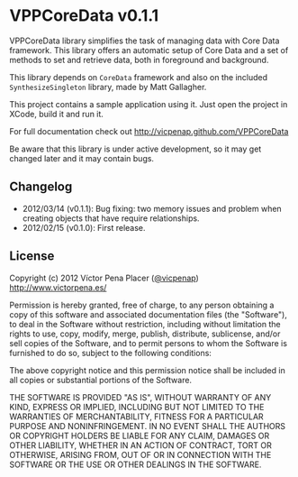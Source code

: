 # VPPCoreData v0.1.1

VPPCoreData library simplifies the task of managing data with Core Data 
framework. This library offers an automatic setup of Core Data and a set of
methods to set and retrieve data, both in foreground and background.
 
This library depends on `CoreData` framework and also on the included 
`SynthesizeSingleton` library, made by Matt Gallagher.

This project contains a sample application using it. Just open the project in 
XCode, build it and run it. 

For full documentation check out 
http://vicpenap.github.com/VPPCoreData 

Be aware that this library is under active development, so it may get changed 
later and it may contain bugs.

## Changelog

- 2012/03/14 (v0.1.1): Bug fixing: two memory issues and problem when creating
objects that have require relationships.
- 2012/02/15 (v0.1.0): First release.

## License 

Copyright (c) 2012 Víctor Pena Placer ([@vicpenap](http://www.twitter.com/vicpenap))
http://www.victorpena.es/


Permission is hereby granted, free of charge, to any person obtaining a copy of this software and associated documentation files (the "Software"), to deal in the Software without restriction, including without limitation the rights to use, copy, modify, merge, publish, distribute, sublicense, and/or sell copies of the Software, and to permit persons to whom the Software is furnished to do so, subject to the following conditions:

The above copyright notice and this permission notice shall be included in all copies or substantial portions of the Software.

THE SOFTWARE IS PROVIDED "AS IS", WITHOUT WARRANTY OF ANY KIND, EXPRESS OR IMPLIED, INCLUDING BUT NOT LIMITED TO THE WARRANTIES OF MERCHANTABILITY, FITNESS FOR A PARTICULAR PURPOSE AND NONINFRINGEMENT. IN NO EVENT SHALL THE AUTHORS OR COPYRIGHT HOLDERS BE LIABLE FOR ANY CLAIM, DAMAGES OR OTHER LIABILITY, WHETHER IN AN ACTION OF CONTRACT, TORT OR OTHERWISE, ARISING FROM, OUT OF OR IN CONNECTION WITH THE SOFTWARE OR THE USE OR OTHER DEALINGS IN THE SOFTWARE.

